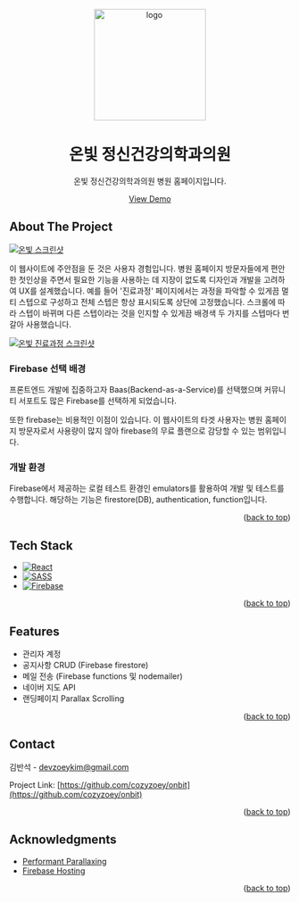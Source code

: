 <!-- Improved compatibility of back to top link: See: https://github.com/othneildrew/Best-README-Template/pull/73 -->

<a name="readme-top"></a>

<!-- PROJECT LOGO -->
<div align="center">
  <img src="https://res.cloudinary.com/dftuawd1d/image/upload/v1661222921/github/onbit_logo_edv89b.png" alt="logo" width="200" height="auto">
  
  <h1 align="center">온빛 정신건강의학과의원</h1>

  <p>
    온빛 정신건강의학과의원 병원 홈페이지입니다.
  </p>

  <p>
    <a href="https://onbitclinic.com">View Demo</a>
  </p>
</div>

<!-- ABOUT THE PROJECT -->

## About The Project

[![온빛 스크린샷](https://res.cloudinary.com/dftuawd1d/image/upload/v1661223065/github/onbit_screenshot_iogzjb.png)](https://onbitclinic.comm)

이 웹사이트에 주안점을 둔 것은 사용자 경험입니다. 병원 홈페이지 방문자들에게 편안한 첫인상을 주면서 필요한 기능을 사용하는 데 지장이 없도록 디자인과 개발을 고려하여 UX를 설계했습니다. 예를 들어 '진료과정' 페이지에서는 과정을 파악할 수 있게끔 멀티 스텝으로 구성하고 전체 스텝은 항상 표시되도록 상단에 고정했습니다. 스크롤에 따라 스텝이 바뀌며 다른 스텝이라는 것을 인지할 수 있게끔 배경색 두 가지를 스텝마다 번갈아 사용했습니다.

[![온빛 진료과정 스크린샷](https://res.cloudinary.com/dftuawd1d/image/upload/v1661225397/github/onbit_screenshot2_h6goeo.png)](https://onbitclinic.com/process)

### Firebase 선택 배경

프론트엔드 개발에 집중하고자 Baas(Backend-as-a-Service)를 선택했으며 커뮤니티 서포트도 많은 Firebase를 선택하게 되었습니다.

또한 firebase는 비용적인 이점이 있습니다. 이 웹사이트의 타겟 사용자는 병원 홈페이지 방문자로서 사용량이 많지 않아 firebase의 무료 플랜으로 감당할 수 있는 범위입니다.

### 개발 환경

Firebase에서 제공하는 로컬 테스트 환경인 emulators를 활용하여 개발 및 테스트를 수행합니다. 해당하는 기능은 firestore(DB), authentication, function입니다.

<p align="right">(<a href="#readme-top">back to top</a>)</p>

## Tech Stack

<!-- https://github.com/Ileriayo/markdown-badges -->

-   [![React](https://img.shields.io/badge/react-%2320232a.svg?style=for-the-badge&logo=react&logoColor=%2361DAFB)](https://reactjs.org/)
-   [![SASS](https://img.shields.io/badge/SASS-hotpink.svg?style=for-the-badge&logo=SASS&logoColor=white)](https://sass-lang.com/)
-   [![Firebase](https://img.shields.io/badge/Firebase-039BE5?style=for-the-badge&logo=Firebase&logoColor=white)](https://firebase.google.com/)

<p align="right">(<a href="#readme-top">back to top</a>)</p>

<!-- FEATIRES -->

## Features

-   관리자 계정
-   공지사항 CRUD (Firebase firestore)
-   메일 전송 (Firebase functions 및 nodemailer)
-   네이버 지도 API
-   랜딩페이지 Parallax Scrolling

<p align="right">(<a href="#readme-top">back to top</a>)</p>

<!-- CONTACT -->

## Contact

김반석 - devzoeykim@gmail.com

Project Link: [https://github.com/cozyzoey/onbit](https://github.com/cozyzoey/onbit)

<p align="right">(<a href="#readme-top">back to top</a>)</p>

<!-- ACKNOWLEDGMENTS -->

## Acknowledgments

-   [Performant Parallaxing](https://developer.chrome.com/blog/performant-parallaxing/)
-   [Firebase Hosting](https://firebase.google.com/docs/hosting)

<p align="right">(<a href="#readme-top">back to top</a>)</p>
